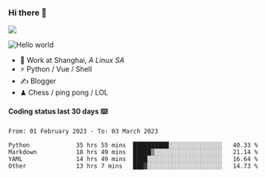 ### Hi there 👋
![](https://komarev.com/ghpvc/?username=Xuhandsome)


<img src="https://github-readme-stats.vercel.app/api?username=XuHandsome&show_icons=true&theme=merko" alt="Hello world">

<br/>

- 🍻  Work at Shanghai, _A Linux SA_
- ⚡  Python / Vue / Shell
- ✍️  Blogger
- ♟  Chess / ping pong / LOL

#### Coding status last 30 days ⌨️

<!--START_SECTION:waka-->

```text
From: 01 February 2023 - To: 03 March 2023

Python             35 hrs 55 mins  ██████████░░░░░░░░░░░░░░░   40.33 %
Markdown           18 hrs 49 mins  █████▒░░░░░░░░░░░░░░░░░░░   21.14 %
YAML               14 hrs 49 mins  ████░░░░░░░░░░░░░░░░░░░░░   16.64 %
Other              13 hrs 7 mins   ███▓░░░░░░░░░░░░░░░░░░░░░   14.73 %
```

<!--END_SECTION:waka-->

